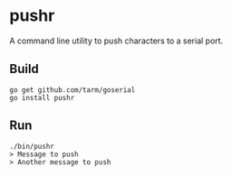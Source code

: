 # pushr

A command line utility to push characters to a serial port.

## Build

    go get github.com/tarm/goserial
	go install pushr

## Run

    ./bin/pushr
    > Message to push
    > Another message to push
